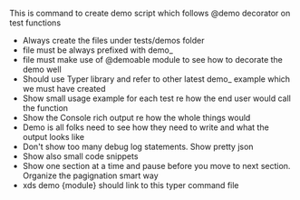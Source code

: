 This is command to create demo script which follows @demo decorator on test functions
- Always create the files under tests/demos folder
- file must be always prefixed with demo_
- file must make use of @demoable module to see how to decorate the demo well
- Should use Typer library and refer to other latest demo_ example which we must have created
- Show small usage example for each test re how the end user would call the function
- Show the Console rich output re how the whole things would
- Demo is all folks need to see how they need to write and what the output looks like
- Don't show too many debug log statements. Show pretty json
- Show also small code snippets
- Show one section at a time and pause before you move to next section. Organize the pagignation smart way
- xds demo {module} should link to this typer command file
